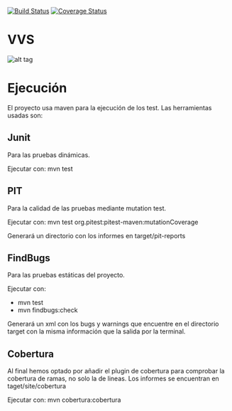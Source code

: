 [![Build Status](https://travis-ci.org/Darktuse/VVS.svg)](https://travis-ci.org/Darktuse/VVS)
[![Coverage Status](https://coveralls.io/repos/Darktuse/VVS/badge.svg?branch=master&service=github)](https://coveralls.io/github/Darktuse/VVS?branch=master)
# VVS

![alt tag](https://dl.dropboxusercontent.com/u/11709639/class-diagram-with-notes-simplified.png)

Ejecución
=========

El proyecto usa maven para la ejecución de los test. Las herramientas usadas son:


Junit
-----

Para las pruebas dinámicas. 

Ejecutar con: mvn test

PIT
---

Para la calidad de las pruebas mediante mutation test.

Ejecutar con: mvn test org.pitest:pitest-maven:mutationCoverage

Generará un directorio con los informes en target/pit-reports

FindBugs
--------

Para las pruebas estáticas del proyecto.

Ejecutar con: 
- mvn test
- mvn findbugs:check

Generará un xml con los bugs y warnings que encuentre en el directorio target con la misma información que la salida por la terminal.

Cobertura
---------

Al final hemos optado por añadir el plugin de cobertura para comprobar la cobertura de ramas, no solo la de lineas. Los informes se encuentran en taget/site/cobertura

Ejecutar con: mvn cobertura:cobertura